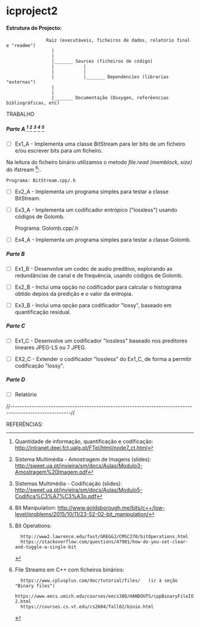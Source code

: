 
# icproject2

#### Estrutura do Projecto:


          
                   Raiz (executáveis, ficheiros de dados, relatório final e "readme")
                     |
                     |
                     |_______ Sources (ficheiros de código)                     
                     |           |
                     |           |
                     |           |_______ Dependencies (librarias "externas")                     
                     |
                     |
                     |_______ Documentação (Doxygen, referêencias bibliográficas, etc)


TRABALHO

##### Parte A [^2] [^3] [^4] [^5] [^6]

- [ ] Ex1_A - Implementa uma classe BitStream para ler bits de um ficheiro e/ou escrever bits para um ficheiro.

Na leitura do ficheiro binário utilizamos o metodo *file.read (memblock, size)* do ifstream [^1]:.

    Programa: BitStream.cpp/.h

- [ ] Ex2_A - Implementa um programa simples para testar a classe BitStream.

- [ ] Ex3_A - Implementa um codificador entrópico ("lossless") usando códigos de Golomb.

    Programa: Golomb.cpp/.h

- [ ] Ex4_A - Implementa um programa simples para testar a classe Golomb.

##### Parte B

- [ ] Ex1_B - Desenvolve um codec de audio preditivo, explorando as redundâncias de canal e de frequência, usando códigos de Golomb.

- [ ] Ex2_B - Inclui uma opção no codificador para calcular o histográma obtido depios da predição e o valor da entropia.

- [ ] Ex3_B - Inclui uma opção para codificador "lossy", baseado em quantificação residual.

##### Parte C

- [ ] Ex1_C - Desenvolve um codificador "lossless" baseado nos preditores lineares JPEG-LS ou 7 JPEG.

- [ ] EX2_C - Extender o codificador "lossless" do Ex1_C, de forma a permitir codificação "lossy".

##### Parte D

- [ ] Relatório

//-------------------------------------------------------------------------------------------------------//

REFERÊNCIAS:

[^2]: Quantidade de informação, quantificação e codificação: http://intranet.deei.fct.ualg.pt/FTel/html/node7_ct.html

[^3]: Sistema Multimédia - Amostragem de Imagens (slides): http://sweet.ua.pt/jnvieira/sm/docs/Aulas/Modulo3-Amostragem%20Imagem.pdf

[^4]: Sistemas Multimédia - Codificação  (slides): http://sweet.ua.pt/jnvieira/sm/docs/Aulas/Modulo5-Codifica%C3%A7%C3%A3o.pdf

[^5]: Bit Manipulation: http://www.goldsborough.me/bits/c++/low-level/problems/2015/10/11/23-52-02-bit_manipulation/

[^6]: Bit Operations:

          http://www2.lawrence.edu/fast/GREGGJ/CMSC270/bitOperations.html
          https://stackoverflow.com/questions/47981/how-do-you-set-clear-and-toggle-a-single-bit

[^1]: File Streams em C++ com ficheiros binários:

          https://www.cplusplus.com/doc/tutorial/files/   (ir à seção "Binary files")
          https://www.eecs.umich.edu/courses/eecs380/HANDOUTS/cppBinaryFileIO-2.html
          https://courses.cs.vt.edu/cs2604/fall02/binio.html

[^7]: LOSSLESS AUDIO DATA COMPRESSION, by Kan Zhao, 2007: https://scholar.acadiau.ca/islandora/object/theses:126/datastream/PDF/file.pdf


